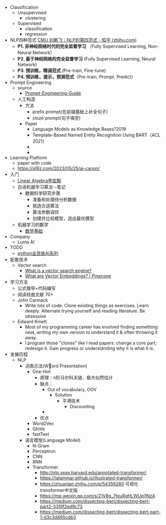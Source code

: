 - Classification
	- Unsupervised
		- clustering
	- Supervised
		- classification
		- regression
- NLP四种范式 [CMU 刘鹏飞：NLP的第四范式 - 知乎 (zhihu.com)](https://zhuanlan.zhihu.com/p/397004230)
	- **P1. 非神经网络时代的完全监督学习** （Fully Supervised Learning, Non-Neural Network）
	- **P2. 基于神经网络的完全监督学习** (Fully Supervised Learning, Neural Network)
	- **P3. 预训练，精调范式** (Pre-train, Fine-tune)
	- **P4. 预训练，提示，预测范式**（Pre-train, Prompt, Predict）
- Prompt Engineering
	- source
		- [Prompt-Engineering-Guide](https://github.com/dair-ai/Prompt-Engineering-Guide)
	- 人工构造
		- 方法
			- prefix prompt(在前缀基础上补全句子)
			- cloze prompt(句子填空)
		- Paper
			- Language Models as Knowledge Bases?2019
			- Template-Based Named Entity Recognition Using BART（ACL 2021）
			-
			-
- Learning Platform
	- paper with code
	- https://a16z.com/2023/05/25/ai-canon/
- 入门
	- [Linear Algebra李宏毅](https://speech.ee.ntu.edu.tw/~hylee/la/2021-fall.php)
	- 白话机器学习算法--笔记
		- 数据科学研究步骤
			- 准备和处理待分析数据
			- 挑选合适算法
			- 算法参数调优
			- 创建并比较模型，选出最优模型
	- 机器学习的数学
		- [数学基础](https://www.naah69.com/tags/%E6%95%B0%E5%AD%A6%E5%9F%BA%E7%A1%80/)
- Company
	- Luma AI
- TODO
	- [python全民疯AI系列](https://www.youtube.com/watch?v=P42GqxCXkY8&list=PLXSkku8eiD-iFRBr11rV83579hing3gMU)
- 配套技术
	- Vector search
		- [What is a vector search engine?](https://dev.to/asmitbm/what-are-vector-search-engines-3lp1#:~:text=Vector%20search%20can%20be%20used,(Source%3A%20Microsoft%20AI))
		- [What are Vector Embeddings? | Pinecone](https://www.pinecone.io/learn/vector-embeddings/)
- 学习方法
	- 公式推导+代码编写
	- 阅读经曲文献 70+
	- John Carmack
		- Write lots of code. Clone existing things as exercises. Learn deeply. Alternate trying yourself and reading literature. Be obsessive
	- Edward Kmett
		- Most of my programming career has involved finding something neat, writing my own version to understand it & often throwing it away.
		- I program those "clones" like I read papers: change a core part; redesign it. Gain progress or understanding why it is what it is.
- 发展历程
	- NLP
		- 词表示法(Word Presentation)
			- One-Hot
				- 原理：n阶马尔科夫链，极大似然估计
				- 缺点：
					- Out of vocabulary, OOV
						- Solution
							- 平滑技术
								- Discounting
					-
				- 优点
			- Word2Vec
			- GloVe
			- fastText
		- 语言模型(Language Model)
			- N-Gram
			- Perceptron
			- CNN
			- RNN
			- Transformer
				- http://nlp.seas.harvard.edu/annotated-transformer/
				- https://jalammar.github.io/illustrated-transformer/
				- https://zhuanlan.zhihu.com/p/54356280 可视化transformer中文版
				- https://mp.weixin.qq.com/s/21V8g_7teuRgHLWUej1NzA
				- https://medium.com/dissecting-bert/dissecting-bert-part2-335ff2ed9c73
				- https://medium.com/dissecting-bert/dissecting-bert-part-1-d3c3d495cdb3